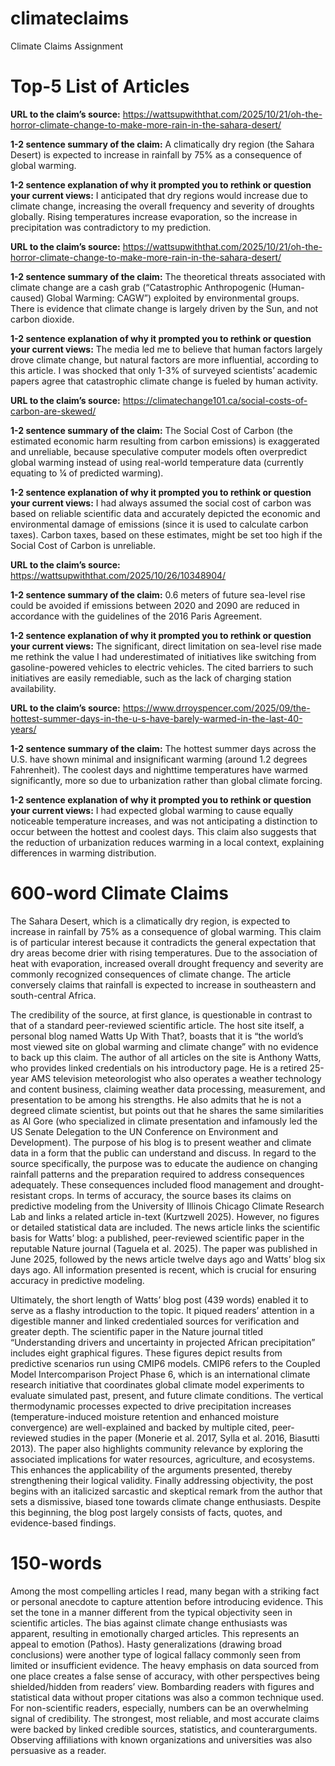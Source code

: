 # climateclaims
Climate Claims Assignment
# Top-5 List of Articles
**URL to the claim’s source:** https://wattsupwiththat.com/2025/10/21/oh-the-horror-climate-change-to-make-more-rain-in-the-sahara-desert/

**1-2 sentence summary of the claim:** A climatically dry region (the Sahara Desert) is expected to increase in rainfall by 75% as a consequence of global warming.

**1-2 sentence explanation of why it prompted you to rethink or question your current views:** I anticipated that dry regions would increase due to climate change, increasing the overall frequency and severity of droughts globally. Rising temperatures increase evaporation, so the increase in precipitation was contradictory to my prediction.

**URL to the claim’s source:** https://wattsupwiththat.com/2025/10/21/oh-the-horror-climate-change-to-make-more-rain-in-the-sahara-desert/

**1-2 sentence summary of the claim:** The theoretical threats associated with climate change are a cash grab (“Catastrophic Anthropogenic (Human-caused) Global Warming: CAGW”) exploited by environmental groups. There is evidence that climate change is largely driven by the Sun, and not carbon dioxide. 

**1-2 sentence explanation of why it prompted you to rethink or question your current views:** The media led me to believe that human factors largely drove climate change, but natural factors are more influential, according to this article. I was shocked that only 1-3% of surveyed scientists’ academic papers agree that catastrophic climate change is fueled by human activity.

**URL to the claim’s source:** https://climatechange101.ca/social-costs-of-carbon-are-skewed/

**1-2 sentence summary of the claim:** The Social Cost of Carbon (the estimated economic harm resulting from carbon emissions) is exaggerated and unreliable, because speculative computer models often overpredict global warming instead of using real-world temperature data (currently equating to ¼ of predicted warming).

**1-2 sentence explanation of why it prompted you to rethink or question your current views:** I had always assumed the social cost of carbon was based on reliable scientific data and accurately depicted the economic and environmental damage of emissions (since it is used to calculate carbon taxes). Carbon taxes, based on these estimates, might be set too high if the Social Cost of Carbon is unreliable. 

**URL to the claim’s source:** https://wattsupwiththat.com/2025/10/26/10348904/

**1-2 sentence summary of the claim:** 0.6 meters of future sea-level rise could be avoided if emissions between 2020 and 2090 are reduced in accordance with the guidelines of the 2016 Paris Agreement.

**1-2 sentence explanation of why it prompted you to rethink or question your current views:** The significant, direct limitation on sea-level rise made me rethink the value I had underestimated of initiatives like switching from gasoline-powered vehicles to electric vehicles. The cited barriers to such initiatives are easily remediable, such as the lack of charging station availability.

**URL to the claim’s source:** https://www.drroyspencer.com/2025/09/the-hottest-summer-days-in-the-u-s-have-barely-warmed-in-the-last-40-years/

**1-2 sentence summary of the claim:** The hottest summer days across the U.S. have shown minimal and insignificant warming (around 1.2 degrees Fahrenheit). The coolest days and nighttime temperatures have warmed significantly, more so due to urbanization rather than global climate forcing.

**1-2 sentence explanation of why it prompted you to rethink or question your current views:** I had expected global warming to cause equally noticeable temperature increases, and was not anticipating a distinction to occur between the hottest and coolest days. This claim also suggests that the reduction of urbanization reduces warming in a local context, explaining differences in warming distribution.

# 600-word Climate Claims
The Sahara Desert, which is a climatically dry region, is expected to increase in rainfall by 75% as a consequence of global warming. This claim is of particular interest because it contradicts the general expectation that dry areas become drier with rising temperatures. Due to the association of heat with evaporation, increased overall drought frequency and severity are commonly recognized consequences of climate change. The article conversely claims that rainfall is expected to increase in southeastern and south-central Africa. 

The credibility of the source, at first glance, is questionable in contrast to that of a standard peer-reviewed scientific article. The host site itself, a personal blog named Watts Up With That?, boasts that it is “the world’s most viewed site on global warming and climate change” with no evidence to back up this claim. The author of all articles on the site is Anthony Watts, who provides linked credentials on his introductory page. He is a retired 25-year AMS television meteorologist who also operates a weather technology and content business, claiming weather data processing, measurement, and presentation to be among his strengths. He also admits that he is not a degreed climate scientist, but points out that he shares the same similarities as Al Gore (who specialized in climate presentation and infamously led the US Senate Delegation to the UN Conference on Environment and Development). The purpose of his blog is to present weather and climate data in a form that the public can understand and discuss. In regard to the source specifically, the purpose was to educate the audience on changing rainfall patterns and the preparation required to address consequences adequately. These consequences included flood management and drought-resistant crops. In terms of accuracy, the source bases its claims on predictive modeling from the University of Illinois Chicago Climate Research Lab and links a related article in-text (Kurtzwell 2025). However, no figures or detailed statistical data are included. The news article links the scientific basis for Watts’ blog: a published, peer-reviewed scientific paper in the reputable Nature journal (Taguela et al. 2025). The paper was published in June 2025, followed by the news article twelve days ago and Watts’ blog six days ago. All information presented is recent, which is crucial for ensuring accuracy in predictive modeling. 

Ultimately, the short length of Watts’ blog post (439 words) enabled it to serve as a flashy introduction to the topic. It piqued readers’ attention in a digestible manner and linked credentialed sources for verification and greater depth. The scientific paper in the Nature journal titled “Understanding drivers and uncertainty in projected African precipitation” includes eight graphical figures. These figures depict results from predictive scenarios run using CMIP6 models. CMIP6 refers to the Coupled Model Intercomparison Project Phase 6, which is an international climate research initiative that coordinates global climate model experiments to evaluate simulated past, present, and future climate conditions. The vertical thermodynamic processes expected to drive precipitation increases (temperature-induced moisture retention and enhanced moisture convergence) are well-explained and backed by multiple cited, peer-reviewed studies in the paper (Monerie et al. 2017, Sylla et al. 2016, Biasutti 2013). The paper also highlights community relevance by exploring the associated implications for water resources, agriculture, and ecosystems. This enhances the applicability of the arguments presented, thereby strengthening their logical validity. Finally addressing objectivity, the post begins with an italicized sarcastic and skeptical remark from the author that sets a dismissive, biased tone towards climate change enthusiasts. Despite this beginning, the blog post largely consists of facts, quotes, and evidence-based findings.

# 150-words
Among the most compelling articles I read, many began with a striking fact or personal anecdote to capture attention before introducing evidence. This set the tone in a manner different from the typical objectivity seen in scientific articles. The bias against climate change enthusiasts was apparent, resulting in emotionally charged articles. This represents an appeal to emotion (Pathos). Hasty generalizations (drawing broad conclusions) were another type of logical fallacy commonly seen from limited or insufficient evidence. The heavy emphasis on data sourced from one place creates a false sense of accuracy, with other perspectives being shielded/hidden from readers’ view. Bombarding readers with figures and statistical data without proper citations was also a common technique used. For non-scientific readers, especially, numbers can be an overwhelming signal of credibility. The strongest, most reliable, and most accurate claims were backed by linked credible sources, statistics, and counterarguments. Observing affiliations with known organizations and universities was also persuasive as a reader. 

